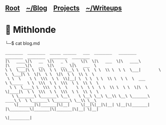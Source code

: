 <h2 class="menu-header" id="main">
<a href="https://github.com/Mithlonde/Mithlonde">Root</a>&#xA0;&#xA0;&#xA0;
<a href="https://github.com/Mithlonde/Mithlonde/blob/main/blog/index.md">~/Blog</a>&#xA0;&#xA0;&#xA0;
<a href="https://github.com/Mithlonde/Mithlonde/blob/main/projects/index.md">Projects</a>&#xA0;&#xA0;&#xA0;
<a href="https://github.com/Mithlonde/Mithlonde/blob/main/all-writeups.md">~/Writeups</a>&#xA0;&#xA0;&#xA0;
</h2>

# 👾 Mithlonde
└─$ cat blog.md
```
________  ________  _____ ______   ___  ________   ________          ________  ________  ________  ________      
|\   ____\|\   __  \|\   _ \  _   \|\  \|\   ___  \|\   ____\        |\   ____\|\   __  \|\   __  \|\   ___  \    
\ \  \___|\ \  \|\  \ \  \\\__\ \  \ \  \ \  \\ \  \ \  \___|        \ \  \___|\ \  \|\  \ \  \|\  \ \  \\ \  \   
 \ \  \    \ \  \\\  \ \  \\|__| \  \ \  \ \  \\ \  \ \  \  ___       \ \_____  \ \  \\\  \ \  \\\  \ \  \\ \  \  
  \ \  \____\ \  \\\  \ \  \    \ \  \ \  \ \  \\ \  \ \  \|\  \       \|____|\  \ \  \\\  \ \  \\\  \ \  \\ \  \ 
   \ \_______\ \_______\ \__\    \ \__\ \__\ \__\\ \__\ \_______\        ____\_\  \ \_______\ \_______\ \__\\ \__\
    \|_______|\|_______|\|__|     \|__|\|__|\|__| \|__|\|_______|       |\_________\|_______|\|_______|\|__| \|__|
                                                                        \|_________|     
```
